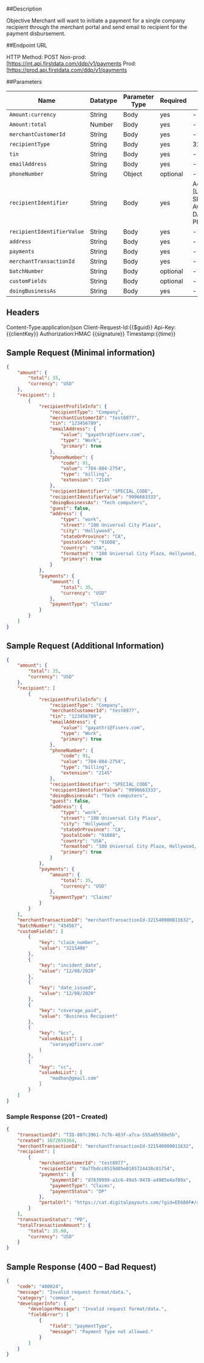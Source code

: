 ##Description

Objective Merchant will want to initiate a payment for a single company recipient through the merchant portal and send email to recipient for the payment disbursement.

##Endpoint URL

HTTP Method: POST
Non-prod: [https://int.api.firstdata.com/ddp/v1/payments 
Prod: [https://prod.api.firstdata.com/ddp/v1/payments  

##Parameters

| Name 					| Datatype 	| Parameter Type | Required | Max Length |
| --------------------- | -------	| -------------- | ---------| -----------|
| `Amount:currency` 	|  	String	|   	Body	 | yes 		| -			 |
| `Amount:total` 		|  	Number	|   	Body	 | yes 		| -			 |
| `merchantCustomerId` 	|  	String	|   	Body	 | yes 		| -			 |
| `recipientType` 		|  	String	|   	Body	 | yes 		| 32		 |
| `tin` 			|  	String	|   	Body	 | yes 		| -			 |
| `emailAddress` 		|  	String	|   	Body	 | yes 		| -			 |
| `phoneNumber`			|  	String	|   	Object	 | optional | -			 |
| `recipientIdentifier` |  	String	|   	Body	 | yes 		| Accepted values [Last_4_of_SSN, SPECIAL_CODE, ACCOUNT_NUMBER, DATE_OF_BIRTH, PHONE_NUMBER]			 |
| `recipientIdentifierValue` |  String	|   	Body	 | yes 	| -			 |
| `address` 			|  	String	|   	Body	 | yes 		| -			 |
| `payments` 			|  	String	|   	Body	 | yes 		| -			 |
| `merchantTransactionId` |  	String	|   	Body	 | yes 	| -			 |
| `batchNumber` 		|  	String	|   	Body	 | optional | -			 |
| `customFields` 		|  	String	|   	Body	 | optional | -			 |
| `doingBusinessAs` 	|  	String	|   	Body	 | yes 		| -			 |

## Headers

Content-Type:application/json
Client-Request-Id:{{$guid}}
Api-Key:{{clientKey}}
Authorization:HMAC {{signature}}
Timestamp:{{time}}

## Sample Request (Minimal information)

```json
{
    "amount": {
        "total": 35,
        "currency": "USD"
    },
    "recipient": [
        {
            "recipientProfileInfo": {
                "recipientType": "Company",
                "merchantCustomerId": "test8977",
                "tin": "123456789",
                "emailAddress": {
                    "value": "gayathri@fiserv.com",
                    "type": "Work",
                    "primary": true
                },
                "phoneNumber": {
                    "code": 91,
                    "value": "704-884-2754",
                    "type": "billing",
                    "extension": "2145"
                },
                "recipientIdentifier": "SPECIAL_CODE",
                "recipientIdentifierValue": "9996663333",
                "doingBusinessAs": "Tech computers",
                "guest": false,
                "address": {
                    "type": "work",
                    "street": "100 Universal City Plaza",
                    "city": "Hollywood",
                    "stateOrProvince": "CA",
                    "postalCode": "91608",
                    "country": "USA",
                    "formatted": "100 Universal City Plaza, Hollywood, CA 91608 US",
                    "primary": true
                }
            },
            "payments": {
                "amount": {
                    "total": 35,
                    "currency": "USD"
                },
                "paymentType": "Claims"
            }
        }
    ]
}
```

## Sample Request (Additional Information)

```json
{
    "amount": {
        "total": 35,
        "currency": "USD"
    },
    "recipient": [
        {
            "recipientProfileInfo": {
                "recipientType": "Company",
                "merchantCustomerId": "test8977",
                "tin": "123456789",
                "emailAddress": {
                    "value": "gayathri@fiserv.com",
                    "type": "Work",
                    "primary": true
                },
                "phoneNumber": {
                    "code": 91,
                    "value": "704-884-2754",
                    "type": "billing",
                    "extension": "2145"
                },
                "recipientIdentifier": "SPECIAL_CODE",
                "recipientIdentifierValue": "9996663333",
                "doingBusinessAs": "Tech computers",
                "guest": false,
                "address": {
                    "type": "work",
                    "street": "100 Universal City Plaza",
                    "city": "Hollywood",
                    "stateOrProvince": "CA",
                    "postalCode": "91608",
                    "country": "USA",
                    "formatted": "100 Universal City Plaza, Hollywood, CA 91608 US",
                    "primary": true
                }
            },
            "payments": {
                "amount": {
                    "total": 35,
                    "currency": "USD"
                },
                "paymentType": "Claims"
            }
        }
    ],
    "merchantTransactionId": "merchantTransactionId-321540000011632",
    "batchNumber": "454567",
    "customFields": [
        {
            "key": "claim_number",
            "value": "3215406"
        },
        {
            "key": "incident_date",
            "value": "12/08/2020"
        },
        {
            "key": "date_issued",
            "value": "12/08/2020"
        },
        {
            "key": "coverage_paid",
            "value": "Business Recipient"
        },
        {
            "key": "bcc",
            "valueAsList": [
                "saranya@fiserv.com"
            ]
        },
        {
            "key": "cc",
            "valueAsList": [
                "madhan@gmail.com"
            ]
        }
    ]
}
```

### Sample Response (201 – Created)

```json
{
    "transactionId": "TID-807c3961-7c7b-483f-a7ca-555a05588e5b",
    "created": 1672659364,
    "merchantTransactionId": "merchantTransactionId-321540000011632",
    "recipient": [
        {
            "merchantCustomerId": "test8977",
            "recipientId": "8a7fbdcc8519d05e0185724438c01754",
            "payments": {
                "paymentId": "d7839999-a1c6-49a5-9478-a4985e4af89a",
                "paymentType": "Claims",
                "paymentStatus": "DP"
            },
            "portalUrl": "https://cat.digitalpayouts.com/?gid=EE680F#/authentication/guest/ZDc4Mzk5OTktYTFjNi00OWE1LTk0NzgtYTQ5ODVlNGFmODlhI1RJRC04MDdjMzk2MS03YzdiLTQ4M2YtYTdjYS01NTVhMDU1ODhlNWIrOGE3ZmJkY2M4NTE5ZDA1ZTAxODU3MjQ0MzhjMDE3NTQ="
        }
    ],
    "transactionStatus": "PD",
    "totalTransactionAmount": {
        "total": 35.00,
        "currency": "USD"
    }
}
```

## Sample Response (400 – Bad Request)
```json
{
    "code": "400024",
    "message": "Invalid request format/data.",
    "category": "common",
    "developerInfo": {
        "developerMessage": "Invalid request format/data.",
        "fieldError": [
            {
                "field": "paymentType",
                "message": "Payment Type not allowed."
            }
        ]
    }
}
```
